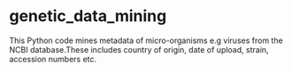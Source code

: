 # genetic_data_mining
This Python code mines metadata of micro-organisms e.g viruses from the NCBI database.These includes country of origin, date of upload, strain, accession numbers etc.
